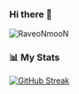### Hi there 👋
<p align="left"> <img src="https://komarev.com/ghpvc/?username=RaveoNmooN&label=Profile%20views&color=0e75b6&style=flat" alt="RaveoNmooN" /> </p>

### 📊 My Stats
[![GitHub Streak](https://github-readme-streak-stats.herokuapp.com/?user=RaveoNmooN&theme=dark&count_private=true&theme=radical)](https://github.com/RaveoNmooN)


<!--
**RaveoNmooN/RaveoNmooN** is a ✨ _special_ ✨ repository because its `README.md` (this file) appears on your GitHub profile.

Here are some ideas to get you started:

- 🔭 I’m currently working on ...
- 🌱 I’m currently learning ...
- 👯 I’m looking to collaborate on ...
- 🤔 I’m looking for help with ...
- 💬 Ask me about ...
- 📫 How to reach me: ...
- 😄 Pronouns: ...
- ⚡ Fun fact: ...
-->
